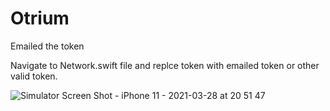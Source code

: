 # Otrium

Emailed the token 

Navigate to Network.swift file and replce token with emailed token or other valid token.

![Simulator Screen Shot - iPhone 11 - 2021-03-28 at 20 51 47](https://user-images.githubusercontent.com/8421887/112757669-685d1180-9008-11eb-86b9-7e8ce40a1fc5.png)
